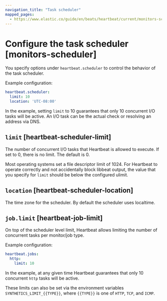 ```yaml
---
navigation_title: "Task scheduler"
mapped_pages:
  - https://www.elastic.co/guide/en/beats/heartbeat/current/monitors-scheduler.html
---
```


# Configure the task scheduler [monitors-scheduler]


You specify options under `heartbeat.scheduler` to control the behavior of the task scheduler.

Example configuration:

```yaml
heartbeat.scheduler:
  limit: 10
  location: 'UTC-08:00'
```

In the example, setting `limit` to 10 guarantees that only 10 concurrent I/O tasks will be active. An I/O task can be the actual check or resolving an address via DNS.


## `limit` [heartbeat-scheduler-limit]

The number of concurrent I/O tasks that Heartbeat is allowed to execute. If set to 0, there is no limit. The default is 0.

Most operating systems set a file descriptor limit of 1024. For Heartbeat to operate correctly and not accidentally block libbeat output, the value that you specify for `limit` should be below the configured ulimit.


## `location` [heartbeat-scheduler-location]

The time zone for the scheduler. By default the scheduler uses localtime.


## `job.limit` [heartbeat-job-limit]

On top of the scheduler level limit, Heartbeat allows limiting the number of concurrent tasks per monitor/job type.

Example configuration:

```yaml
heartbeat.jobs:
  http:
    limit: 10
```

In the example, at any given time Heartbeat guarantees that only 10 concurrent `http` tasks will be active.

These limits can also be set via the environment variables `SYNTHETICS_LIMIT_{{TYPE}}`, where `{{TYPE}}` is one of `HTTP`, `TCP`, and `ICMP`.

